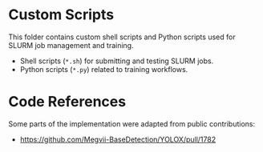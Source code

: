 # Custom Scripts

This folder contains custom shell scripts and Python scripts used for SLURM job management and training.

- Shell scripts (`*.sh`) for submitting and testing SLURM jobs.
- Python scripts (`*.py`) related to training workflows.

# Code References

Some parts of the implementation were adapted from public contributions:

- https://github.com/Megvii-BaseDetection/YOLOX/pull/1782